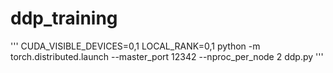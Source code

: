 # ddp_training
''' 
CUDA_VISIBLE_DEVICES=0,1 LOCAL_RANK=0,1 python -m torch.distributed.launch  --master_port 12342 --nproc_per_node 2  ddp.py
''' 
